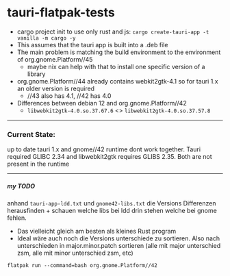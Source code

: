 # tauri-flatpak-tests

- cargo project init to use only rust and js: `cargo create-tauri-app -t vanilla -m cargo -y`
- This assumes that the tauri app is built into a .deb file
- The main problem is matching the build environment to the environment of org.gnome.Platform//45
  - maybe nix can help with that to install one specific version of a library
- org.gnome.Platform//44 already contains webkit2gtk-4.1 so for tauri 1.x an older version is required
  - //43 also has 4.1, //42 has 4.0   
- Differences between debian 12 and org.gnome.Platform//42
  - `libwebkit2gtk-4.0.so.37.67.6`  <>  `libwebkit2gtk-4.0.so.37.57.8`

---

### Current State:
up to date tauri 1.x and gnome//42 runtime dont work together. Tauri required GLIBC 2.34 and libwebkit2gtk requires GLIBS 2.35. Both are not present in the runtime

---

##### my TODO 
anhand `tauri-app-ldd.txt` und `gnome42-libs.txt` die Versions Differenzen herausfinden + schauen welche libs bei ldd drin stehen welche bei gnome fehlen.
- Das vielleicht gleich am besten als kleines Rust program
- Ideal wäre auch noch die Versions unterschiede zu sortieren. Also nach unterschieden in major.minor.patch sortieren (alle mit major unterschied zsm, alle mit minor unterschied zsm, etc)

`flatpak run --command=bash org.gnome.Platform//42`

